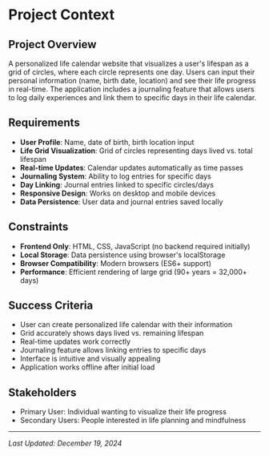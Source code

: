 # Project Context

## Project Overview
A personalized life calendar website that visualizes a user's lifespan as a grid of circles, where each circle represents one day. Users can input their personal information (name, birth date, location) and see their life progress in real-time. The application includes a journaling feature that allows users to log daily experiences and link them to specific days in their life calendar.

## Requirements
- **User Profile**: Name, date of birth, birth location input
- **Life Grid Visualization**: Grid of circles representing days lived vs. total lifespan
- **Real-time Updates**: Calendar updates automatically as time passes
- **Journaling System**: Ability to log entries for specific days
- **Day Linking**: Journal entries linked to specific circles/days
- **Responsive Design**: Works on desktop and mobile devices
- **Data Persistence**: User data and journal entries saved locally

## Constraints
- **Frontend Only**: HTML, CSS, JavaScript (no backend required initially)
- **Local Storage**: Data persistence using browser's localStorage
- **Browser Compatibility**: Modern browsers (ES6+ support)
- **Performance**: Efficient rendering of large grid (90+ years = 32,000+ days)

## Success Criteria
- User can create personalized life calendar with their information
- Grid accurately shows days lived vs. remaining lifespan
- Real-time updates work correctly
- Journaling feature allows linking entries to specific days
- Interface is intuitive and visually appealing
- Application works offline after initial load

## Stakeholders
- Primary User: Individual wanting to visualize their life progress
- Secondary Users: People interested in life planning and mindfulness

---
*Last Updated: December 19, 2024*

